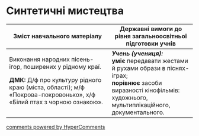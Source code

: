 <div id="hypercomments_widget" class="js-hypercomments-widget invisible"></div>

Синтетичні мистецтва
=============================================

<table>
  <tr>
    <td width="55%" align="center"><b>Зміст навчального матеріалу</b></td>
    <td width="45%" align="center"><b>Державні вимоги до рівня загальноосвітньої підготовки учнів</b></td>
  </tr>
<tbody>
  <tr>
    <td width="55%" style="vertical-align:top !important;">
<p>Виконання народних пісень-ігор, поширених у рідному краї.</p>
<p><b>ДМК:</b> Д/ф про культуру рідного краю (міста, області); м/ф «Покрова-покровонько», х/ф «Білий птах з чорною ознакою».</p>
	</td>
<td width="45%" style="vertical-align:top !important;"><b><i>Учень (учениця):</i></b><br>
<b>уміє</b> передавати жестами й рухами образи в піснях-іграх;<br>
<b>порівнює</b> засоби виразності кінофільмів: художнього, мультиплікаційного, документального.<br>
</td>
	</tr>
</tbody>
</table>

<div class="js-hypercomments-container">
<a href="http://hypercomments.com" class="hc-link" title="comments widget">comments powered by HyperComments</a>
</div>
